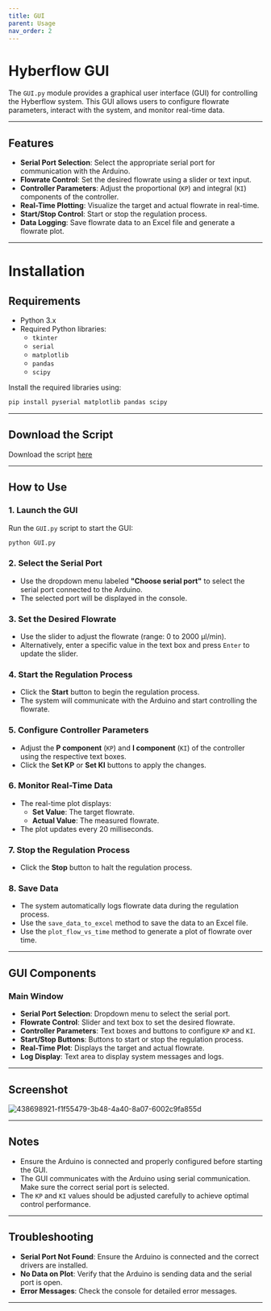 ```yaml
---
title: GUI
parent: Usage
nav_order: 2
---
```


# Hyberflow GUI

The `GUI.py` module provides a graphical user interface (GUI) for controlling the Hyberflow system. This GUI allows users to configure flowrate parameters, interact with the system, and monitor real-time data.

---

## Features

- **Serial Port Selection**: Select the appropriate serial port for communication with the Arduino.
- **Flowrate Control**: Set the desired flowrate using a slider or text input.
- **Controller Parameters**: Adjust the proportional (`KP`) and integral (`KI`) components of the controller.
- **Real-Time Plotting**: Visualize the target and actual flowrate in real-time.
- **Start/Stop Control**: Start or stop the regulation process.
- **Data Logging**: Save flowrate data to an Excel file and generate a flowrate plot.

---
# Installation

## Requirements

- Python 3.x
- Required Python libraries:
  - `tkinter`
  - `serial`
  - `matplotlib`
  - `pandas`
  - `scipy`

Install the required libraries using:

```bash
pip install pyserial matplotlib pandas scipy
```

---

## Download the Script

Download the script [here](../Code/GUI.py)


---

## How to Use

### 1. Launch the GUI

Run the `GUI.py` script to start the GUI:

```bash
python GUI.py
```

### 2. Select the Serial Port

- Use the dropdown menu labeled **"Choose serial port"** to select the serial port connected to the Arduino.
- The selected port will be displayed in the console.

### 3. Set the Desired Flowrate

- Use the slider to adjust the flowrate (range: 0 to 2000 µl/min).
- Alternatively, enter a specific value in the text box and press `Enter` to update the slider.

### 4. Start the Regulation Process

- Click the **Start** button to begin the regulation process.
- The system will communicate with the Arduino and start controlling the flowrate.

### 5. Configure Controller Parameters

- Adjust the **P component** (`KP`) and **I component** (`KI`) of the controller using the respective text boxes.
- Click the **Set KP** or **Set KI** buttons to apply the changes.

### 6. Monitor Real-Time Data

- The real-time plot displays:
  - **Set Value**: The target flowrate.
  - **Actual Value**: The measured flowrate.
- The plot updates every 20 milliseconds.

### 7. Stop the Regulation Process

- Click the **Stop** button to halt the regulation process.

### 8. Save Data

- The system automatically logs flowrate data during the regulation process.
- Use the `save_data_to_excel` method to save the data to an Excel file.
- Use the `plot_flow_vs_time` method to generate a plot of flowrate over time.

---

## GUI Components

### Main Window

- **Serial Port Selection**: Dropdown menu to select the serial port.
- **Flowrate Control**: Slider and text box to set the desired flowrate.
- **Controller Parameters**: Text boxes and buttons to configure `KP` and `KI`.
- **Start/Stop Buttons**: Buttons to start or stop the regulation process.
- **Real-Time Plot**: Displays the target and actual flowrate.
- **Log Display**: Text area to display system messages and logs.

---

## Screenshot

![438698921-f1f55479-3b48-4a40-8a07-6002c9fa855d](https://github.com/user-attachments/assets/ecfcf23c-3f79-4eac-96d0-ac9f0ed26c76)



---

## Notes

- Ensure the Arduino is connected and properly configured before starting the GUI.
- The GUI communicates with the Arduino using serial communication. Make sure the correct serial port is selected.
- The `KP` and `KI` values should be adjusted carefully to achieve optimal control performance.

---

## Troubleshooting

- **Serial Port Not Found**: Ensure the Arduino is connected and the correct drivers are installed.
- **No Data on Plot**: Verify that the Arduino is sending data and the serial port is open.
- **Error Messages**: Check the console for detailed error messages.

---

